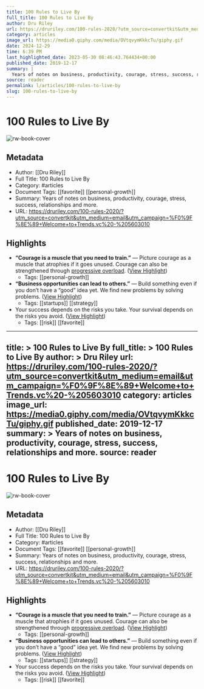 ```yaml
---
title: 100 Rules to Live By
full_title: 100 Rules to Live By
author: Dru Riley
url: https://druriley.com/100-rules-2020/?utm_source=convertkit&utm_medium=email&utm_campaign=%F0%9F%8E%89+Welcome+to+Trends.vc%20-%205603010
category: articles
image_url: https://media0.giphy.com/media/OVtqvymKkkcTu/giphy.gif
date: 2024-12-29
time: 6:39 PM
last_highlighted_date: 2023-05-30 08:46:43.764434+00:00
published_date: 2019-12-17
summary: |
  Years of notes on business, productivity, courage, stress, success, relationships and more.
source: reader
permalink: l/articles/100-rules-to-live-by
slug: 100-rules-to-live-by
---
```

# 100 Rules to Live By

![rw-book-cover](https://media0.giphy.com/media/OVtqvymKkkcTu/giphy.gif)

## Metadata
- Author: [[Dru Riley]]
- Full Title: 100 Rules to Live By
- Category: #articles
- Document Tags: [[favorite]] [[personal-growth]] 
- Summary: Years of notes on business, productivity, courage, stress, success, relationships and more.
- URL: https://druriley.com/100-rules-2020/?utm_source=convertkit&utm_medium=email&utm_campaign=%F0%9F%8E%89+Welcome+to+Trends.vc%20-%205603010

## Highlights
- **“Courage is a muscle that you need to train.”** — Picture courage as a muscle that atrophies if it goes unused. Courage can also be strengthened through [progressive overload](https://en.wikipedia.org/wiki/Progressive_overload). ([View Highlight](https://read.readwise.io/read/01h1nx74yn4d3f6qvhnq1c7jzm))
    - Tags: [[personal-growth]] 
- **“Business opportunities can lead to others.”** — Build something even if you don’t have a “good” idea yet. We find new problems by solving problems. ([View Highlight](https://read.readwise.io/read/01h1nx8s7x4dg8ka10pvxe1np8))
    - Tags: [[startups]] [[strategy]] 
- Your success depends on the risks you take. Your survival depends on the risks you avoid. ([View Highlight](https://read.readwise.io/read/01h1nxd3nm45jfahjzhf0efm0n))
    - Tags: [[risk]] [[favorite]] 


---
title: >
  100 Rules to Live By
full_title: >
  100 Rules to Live By
author: >
  Dru Riley
url: https://druriley.com/100-rules-2020/?utm_source=convertkit&utm_medium=email&utm_campaign=%F0%9F%8E%89+Welcome+to+Trends.vc%20-%205603010
category: articles
image_url: https://media0.giphy.com/media/OVtqvymKkkcTu/giphy.gif
published_date: 2019-12-17
summary: >
  Years of notes on business, productivity, courage, stress, success, relationships and more.
source: reader
---
# 100 Rules to Live By

![rw-book-cover](https://media0.giphy.com/media/OVtqvymKkkcTu/giphy.gif)

## Metadata
- Author: [[Dru Riley]]
- Full Title: 100 Rules to Live By
- Category: #articles
- Document Tags: [[favorite]] [[personal-growth]] 
- Summary: Years of notes on business, productivity, courage, stress, success, relationships and more.
- URL: https://druriley.com/100-rules-2020/?utm_source=convertkit&utm_medium=email&utm_campaign=%F0%9F%8E%89+Welcome+to+Trends.vc%20-%205603010

## Highlights
- **“Courage is a muscle that you need to train.”** — Picture courage as a muscle that atrophies if it goes unused. Courage can also be strengthened through [progressive overload](https://en.wikipedia.org/wiki/Progressive_overload). ([View Highlight](https://read.readwise.io/read/01h1nx74yn4d3f6qvhnq1c7jzm))
    - Tags: [[personal-growth]] 
- **“Business opportunities can lead to others.”** — Build something even if you don’t have a “good” idea yet. We find new problems by solving problems. ([View Highlight](https://read.readwise.io/read/01h1nx8s7x4dg8ka10pvxe1np8))
    - Tags: [[startups]] [[strategy]] 
- Your success depends on the risks you take. Your survival depends on the risks you avoid. ([View Highlight](https://read.readwise.io/read/01h1nxd3nm45jfahjzhf0efm0n))
    - Tags: [[risk]] [[favorite]] 


